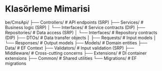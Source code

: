 # Klasörleme Mimarisi

be/CmsApi/
├── Controllers/          # API endpoints (SRP)
├── Services/            # Business logic (SRP)
│   └── Interfaces/      # Service contracts (DIP)
├── Repositories/        # Data access (SRP)
│   └── Interfaces/      # Repository contracts (DIP)
├── DTOs/               # Data transfer objects
│   ├── Requests/       # Input models
│   └── Responses/      # Output models
├── Models/             # Domain entities
├── Data/               # EF Context
├── Validators/         # Input validation (SRP)
├── Middleware/         # Cross-cutting concerns
├── Extensions/         # DI container extensions
├── Common/            # Shared utilities
└── Migrations/        # EF migrations
